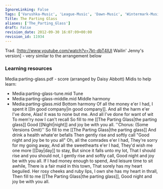 ```yaml
---
IgnoreLinking: False
Tags: ['Varushka-Music', 'League-Music', 'Dawn-Music', 'Wintermark-Music', 'Music', 'Marches-Music', 'Brass-Coast-Music', 'Navarr-Music', 'Highguard-Music']
Title: The Parting Glass
aliases: ['The_Parting_Glass']
draft: False
revision_date: 2012-09-30 16:07:09+00:00
revision_id: 11934
---
```


Trad. [http://www.youtube.com/watch?v=7kt-dbT4IUI Wailin' Jenny's version] - very similar to the arrangement below
### Learning resources
Media:parting-glass.pdf - score (arranged by Daisy Abbott)
Midis to help learn: 
* Media:parting-glass-tune.mid Tune
* Media:parting-glass-middle.mid Middle harmony
* Media:parting-glass.mid Bottom harmony
Of all the money e'er I had,
I spent it [[In good company|in good company]].
And all the harm e'er I've done,
Alas! it was to none but me.
And all I've done for want of wit
To mem'ry now I can't recall
So fill to me [[The Parting Glass|the parting glass]]
Good [[Night|night]] and joy be with you all.
''Chorus: (Some Versions Omit)''
So fill to me [[The Parting Glass|the parting glass]]
And drink a health whate'er befalls
Then gently rise and softly call
"Good night and joy be to you all"
Oh, all the comrades e'er I had,
They're sorry for my going away,
And all the sweethearts e'er I had,
They'd wish me one more [[Day|day]] to stay,
But since it falls unto my lot,
That I should rise and you should not,
I gently rise and softly call,
Good night and joy be with you all.
If I had money enough to spend,
And leisure time to sit awhile,
There is a fair maid in this town,
That sorely has my heart beguiled.
Her rosy cheeks and ruby lips,
I own she has my heart in thrall,
Then fill to me [[The Parting Glass|the parting glass]],
Good night and joy be with you all.